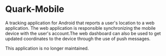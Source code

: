 # Quark-Mobile
A tracking application for Android that reports a user's location to a web application. The web application is responsible synchronizing the mobile device with the user's account.The web dashboard can also be used to get updated coordinates to the device through the use of push messages. 

This application is no longer maintained. 
